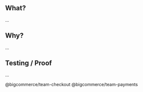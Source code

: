 ## What?
...

## Why?
...

## Testing / Proof
...

@bigcommerce/team-checkout @bigcommerce/team-payments
